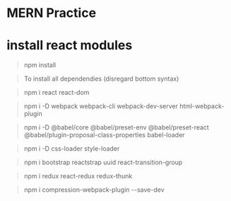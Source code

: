 # MERN Practice

# install react modules

> npm install

> To install all dependendies (disregard bottom syntax)

> npm i react react-dom

> npm i -D webpack webpack-cli webpack-dev-server html-webpack-plugin

> npm i -D @babel/core @babel/preset-env @babel/preset-react @babel/plugin-proposal-class-properties babel-loader

> npm i -D css-loader style-loader

> npm i bootstrap reactstrap uuid react-transition-group

> npm i redux react-redux redux-thunk

> npm i compression-webpack-plugin --save-dev